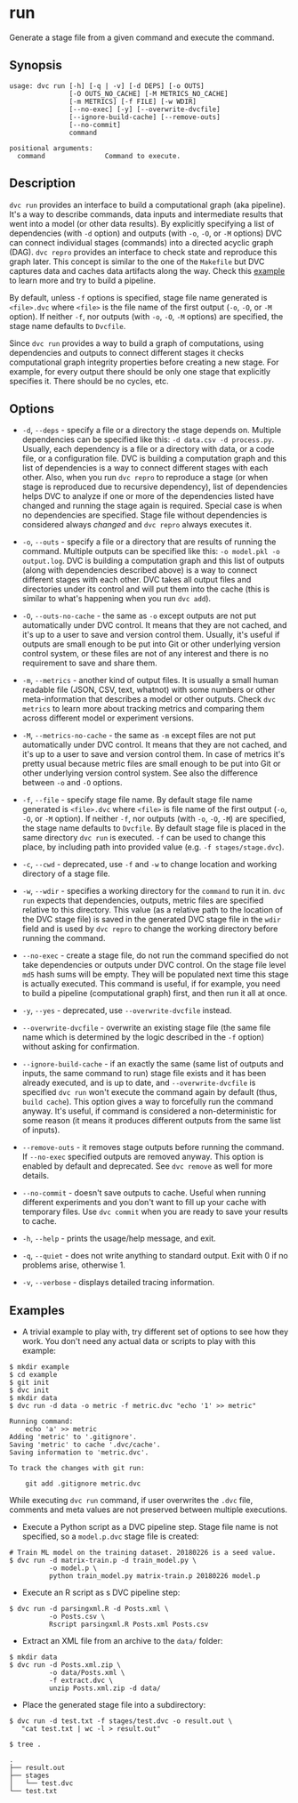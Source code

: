 # run

Generate a stage file from a given command and execute the command.

## Synopsis

```usage
usage: dvc run [-h] [-q | -v] [-d DEPS] [-o OUTS]
               [-O OUTS_NO_CACHE] [-M METRICS_NO_CACHE]
               [-m METRICS] [-f FILE] [-w WDIR]
               [--no-exec] [-y] [--overwrite-dvcfile]
               [--ignore-build-cache] [--remove-outs]
               [--no-commit]
               command

positional arguments:
  command               Command to execute.
```

## Description

`dvc run` provides an interface to build a computational graph (aka pipeline).
It's a way to describe commands, data inputs and intermediate results that went
into a model (or other data results). By explicitly specifying a list of
dependencies (with `-d` option) and outputs (with `-o`, `-O`, or `-M` options)
DVC can connect individual stages (commands) into a directed acyclic graph
(DAG). `dvc repro` provides an interface to check state and reproduce this graph
later. This concept is similar to the one of the `Makefile` but DVC captures
data and caches data artifacts along the way. Check this
[example](/doc/get-started/example-pipeline) to learn more and try to build a
pipeline.

By default, unless `-f` options is specified, stage file name generated is
`<file>.dvc` where `<file>` is the file name of the first output (`-o`, `-O`, or
`-M` option). If neither `-f`, nor outputs (with `-o`, `-O`, `-M` options) are
specified, the stage name defaults to `Dvcfile`.

Since `dvc run` provides a way to build a graph of computations, using
dependencies and outputs to connect different stages it checks computational
graph integrity properties before creating a new stage. For example, for every
output there should be only one stage that explicitly specifies it. There should
be no cycles, etc.

## Options

- `-d`, `--deps` - specify a file or a directory the stage depends on. Multiple
  dependencies can be specified like this: `-d data.csv -d process.py`. Usually,
  each dependency is a file or a directory with data, or a code file, or a
  configuration file. DVC is building a computation graph and this list of
  dependencies is a way to connect different stages with each other. Also, when
  you run `dvc repro` to reproduce a stage (or when stage is reproduced due to
  recursive dependency), list of dependencies helps DVC to analyze if one or
  more of the dependencies listed have changed and running the stage again is
  required. Special case is when no dependencies are specified. Stage file
  without dependencies is considered always _changed_ and `dvc repro` always
  executes it.

- `-o`, `--outs` - specify a file or a directory that are results of running the
  command. Multiple outputs can be specified like this:
  `-o model.pkl -o output.log`. DVC is building a computation graph and this
  list of outputs (along with dependencies described above) is a way to connect
  different stages with each other. DVC takes all output files and directories
  under its control and will put them into the cache (this is similar to what's
  happening when you run `dvc add`).

- `-O`, `--outs-no-cache` - the same as `-o` except outputs are not put
  automatically under DVC control. It means that they are not cached, and it's
  up to a user to save and version control them. Usually, it's useful if outputs
  are small enough to be put into Git or other underlying version control
  system, or these files are not of any interest and there is no requirement to
  save and share them.

- `-m`, `--metrics` - another kind of output files. It is usually a small human
  readable file (JSON, CSV, text, whatnot) with some numbers or other
  meta-information that describes a model or other outputs. Check `dvc metrics`
  to learn more about tracking metrics and comparing them across different model
  or experiment versions.

- `-M`, `--metrics-no-cache` - the same as `-m` except files are not put
  automatically under DVC control. It means that they are not cached, and it's
  up to a user to save and version control them. In case of metrics it's pretty
  usual because metric files are small enough to be put into Git or other
  underlying version control system. See also the difference between `-o` and
  `-O` options.

- `-f`, `--file` - specify stage file name. By default stage file name generated
  is `<file>.dvc` where `<file>` is file name of the first output (`-o`, `-O`,
  or `-M` option). If neither `-f`, nor outputs (with `-o`, `-O`, `-M`) are
  specified, the stage name defaults to `Dvcfile`. By default stage file is
  placed in the same directory `dvc run` is executed. `-f` can be used to change
  this place, by including path into provided value (e.g.
  `-f stages/stage.dvc`).

- `-c`, `--cwd` - deprecated, use `-f` and `-w` to change location and working
  directory of a stage file.

- `-w`, `--wdir` - specifies a working directory for the `command` to run it in.
  `dvc run` expects that dependencies, outputs, metric files are specified
  relative to this directory. This value (as a relative path to the location of
  the DVC stage file) is saved in the generated DVC stage file in the `wdir`
  field and is used by `dvc repro` to change the working directory before
  running the command.

- `--no-exec` - create a stage file, do not run the command specified do not
  take dependencies or outputs under DVC control. On the stage file level `md5`
  hash sums will be empty. They will be populated next time this stage is
  actually executed. This command is useful, if for example, you need to build a
  pipeline (computational graph) first, and then run it all at once.

- `-y`, `--yes` - deprecated, use `--overwrite-dvcfile` instead.

- `--overwrite-dvcfile` - overwrite an existing stage file (the same file name
  which is determined by the logic described in the `-f` option) without asking
  for confirmation.

- `--ignore-build-cache` - if an exactly the same (same list of outputs and
  inputs, the same command to run) stage file exists and it has been already
  executed, and is up to date, and `--overwrite-dvcfile` is specified `dvc run`
  won't execute the command again by default (thus, `build cache`). This option
  gives a way to forcefully run the command anyway. It's useful, if command is
  considered a non-deterministic for some reason (it means it produces different
  outputs from the same list of inputs).

- `--remove-outs` - it removes stage outputs before running the command. If
  `--no-exec` specified outputs are removed anyway. This option is enabled by
  default and deprecated. See `dvc remove` as well for more details.

- `--no-commit` - doesn't save outputs to cache. Useful when running different
  experiments and you don't want to fill up your cache with temporary files. Use
  `dvc commit` when you are ready to save your results to cache.

- `-h`, `--help` - prints the usage/help message, and exit.

- `-q`, `--quiet` - does not write anything to standard output. Exit with 0 if
  no problems arise, otherwise 1.

- `-v`, `--verbose` - displays detailed tracing information.

## Examples

- A trivial example to play with, try different set of options to see how they
  work. You don't need any actual data or scripts to play with this example:

```dvc
$ mkdir example
$ cd example
$ git init
$ dvc init
$ mkdir data
$ dvc run -d data -o metric -f metric.dvc "echo '1' >> metric"

Running command:
	echo 'a' >> metric
Adding 'metric' to '.gitignore'.
Saving 'metric' to cache '.dvc/cache'.
Saving information to 'metric.dvc'.

To track the changes with git run:

	git add .gitignore metric.dvc
```
While executing `dvc run` command, if user overwrites the `.dvc` file, comments 
and meta values are not preserved between multiple executions.

- Execute a Python script as a DVC pipeline step. Stage file name is not
  specified, so a `model.p.dvc` stage file is created:

```dvc
# Train ML model on the training dataset. 20180226 is a seed value.
$ dvc run -d matrix-train.p -d train_model.py \
          -o model.p \
          python train_model.py matrix-train.p 20180226 model.p
```

- Execute an R script as s DVC pipeline step:

```dvc
$ dvc run -d parsingxml.R -d Posts.xml \
          -o Posts.csv \
          Rscript parsingxml.R Posts.xml Posts.csv
```

- Extract an XML file from an archive to the `data/` folder:

```dvc
$ mkdir data
$ dvc run -d Posts.xml.zip \
          -o data/Posts.xml \
          -f extract.dvc \
          unzip Posts.xml.zip -d data/
```

- Place the generated stage file into a subdirectory:

```dvc
$ dvc run -d test.txt -f stages/test.dvc -o result.out \
   "cat test.txt | wc -l > result.out"

$ tree .

.
├── result.out
├── stages
│   └── test.dvc
└── test.txt
```

